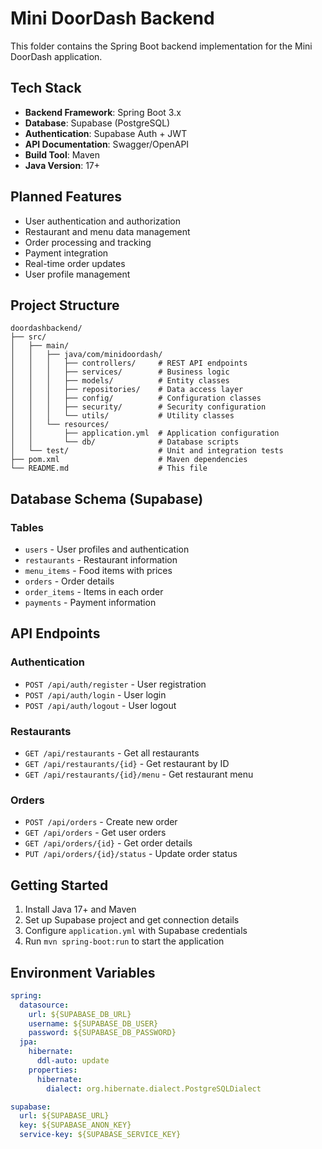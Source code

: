 # Mini DoorDash Backend

This folder contains the Spring Boot backend implementation for the Mini DoorDash application.

## Tech Stack

- **Backend Framework**: Spring Boot 3.x
- **Database**: Supabase (PostgreSQL)
- **Authentication**: Supabase Auth + JWT
- **API Documentation**: Swagger/OpenAPI
- **Build Tool**: Maven
- **Java Version**: 17+

## Planned Features

- User authentication and authorization
- Restaurant and menu data management
- Order processing and tracking
- Payment integration
- Real-time order updates
- User profile management

## Project Structure

```
doordashbackend/
├── src/
│   ├── main/
│   │   ├── java/com/minidoordash/
│   │   │   ├── controllers/     # REST API endpoints
│   │   │   ├── services/        # Business logic
│   │   │   ├── models/          # Entity classes
│   │   │   ├── repositories/    # Data access layer
│   │   │   ├── config/          # Configuration classes
│   │   │   ├── security/        # Security configuration
│   │   │   └── utils/           # Utility classes
│   │   └── resources/
│   │       ├── application.yml  # Application configuration
│   │       └── db/              # Database scripts
│   └── test/                    # Unit and integration tests
├── pom.xml                      # Maven dependencies
└── README.md                    # This file
```

## Database Schema (Supabase)

### Tables
- `users` - User profiles and authentication
- `restaurants` - Restaurant information
- `menu_items` - Food items with prices
- `orders` - Order details
- `order_items` - Items in each order
- `payments` - Payment information

## API Endpoints

### Authentication
- `POST /api/auth/register` - User registration
- `POST /api/auth/login` - User login
- `POST /api/auth/logout` - User logout

### Restaurants
- `GET /api/restaurants` - Get all restaurants
- `GET /api/restaurants/{id}` - Get restaurant by ID
- `GET /api/restaurants/{id}/menu` - Get restaurant menu

### Orders
- `POST /api/orders` - Create new order
- `GET /api/orders` - Get user orders
- `GET /api/orders/{id}` - Get order details
- `PUT /api/orders/{id}/status` - Update order status

## Getting Started

1. Install Java 17+ and Maven
2. Set up Supabase project and get connection details
3. Configure `application.yml` with Supabase credentials
4. Run `mvn spring-boot:run` to start the application

## Environment Variables

```yaml
spring:
  datasource:
    url: ${SUPABASE_DB_URL}
    username: ${SUPABASE_DB_USER}
    password: ${SUPABASE_DB_PASSWORD}
  jpa:
    hibernate:
      ddl-auto: update
    properties:
      hibernate:
        dialect: org.hibernate.dialect.PostgreSQLDialect

supabase:
  url: ${SUPABASE_URL}
  key: ${SUPABASE_ANON_KEY}
  service-key: ${SUPABASE_SERVICE_KEY}
``` 